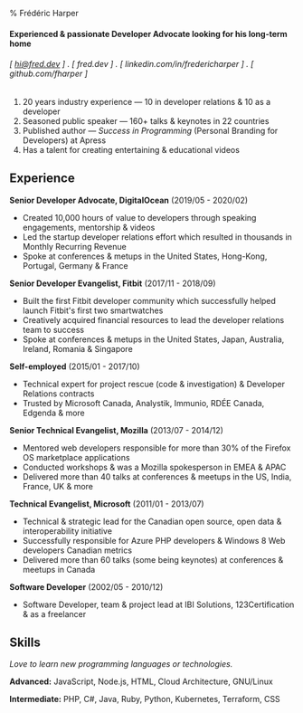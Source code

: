 % Frédéric Harper

#### Experienced & passionate Developer Advocate looking for his long-term home
###### [ hi@fred.dev ] . [ fred.dev ] . [ linkedin.com/in/fredericharper ] . [ github.com/fharper ]

1. 20 years industry experience — 10 in developer relations & 10 as a developer
2. Seasoned public speaker — 160+ talks & keynotes in 22 countries
3. Published author — *Success in Programming* (Personal Branding for Developers) at Apress
4. Has a talent for creating entertaining & educational videos

Experience
----------
**Senior Developer Advocate, DigitalOcean** (2019/05 - 2020/02)

- Created 10,000 hours of value to developers through speaking engagements, mentorship & videos
- Led the startup developer relations effort which resulted in thousands in Monthly Recurring Revenue
- Spoke at conferences & metups in the United States, Hong-Kong, Portugal, Germany & France

**Senior Developer Evangelist, Fitbit** (2017/11 - 2018/09)

- Built the first Fitbit developer community which successfully helped launch Fitbit's first two smartwatches
- Creatively acquired financial resources to lead the developer relations team to success
- Spoke at conferences & metups in the United States, Japan, Australia, Ireland, Romania & Singapore

**Self-employed** (2015/01 - 2017/10)

- Technical expert for project rescue (code & investigation) & Developer Relations contracts
- Trusted by Microsoft Canada, Analystik, Immunio, RDÉE Canada, Edgenda & more

**Senior Technical Evangelist, Mozilla** (2013/07 - 2014/12)

- Mentored web developers responsible for more than 30% of the Firefox OS marketplace applications
- Conducted workshops & was a Mozilla spokesperson in EMEA & APAC
- Delivered more than 40 talks at conferences & meetups in the US, India, France, UK & more

**Technical Evangelist, Microsoft** (2011/01 - 2013/07)

- Technical & strategic lead for the Canadian open source, open data & interoperability initiative
- Successfully responsible for Azure PHP developers & Windows 8 Web developers Canadian metrics
- Delivered more than 60 talks (some being keynotes) at conferences & meetups in Canada

**Software Developer** (2002/05 - 2010/12)

- Software Developer, team & project lead at IBI Solutions, 123Certification & as a freelancer

Skills
-----------
*Love to learn new programming languages or technologies.*

**Advanced:** JavaScript, Node.js, HTML, Cloud Architecture, GNU/Linux

**Intermediate:** PHP, C#, Java, Ruby, Python, Kubernetes, Terraform, CSS